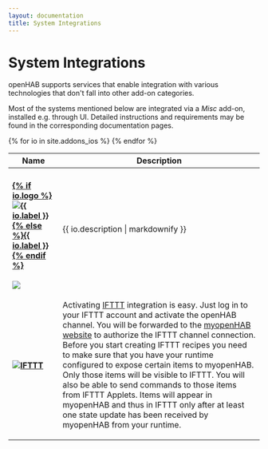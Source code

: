 ```yaml
---
layout: documentation
title: System Integrations
---
```


# System Integrations

openHAB supports services that enable integration with various technologies that don't fall into other add-on categories.

Most of the systems mentioned below are integrated via a *Misc* add-on, installed e.g. through UI.
Detailed instructions and requirements may be found in the corresponding documentation pages.

<!-- selection not needed for now table id="ios-select" class="striped">
  <tbody>
    <tr>
      <td width="20%">
        <p>
          <input type="checkbox" class="filled-in" id="manual-checkbox" />
          <label for="manual-checkbox"><img src="{{base}}/images/tag-install-manual.svg"></label>
        </p>
      </td>
      <td>
        <p>
        Some openHAB 1 service modules have not yet completed validation for inclusion in the distribution; however, they may indeed work properly under openHAB 2.
        All openHAB 1 addons can be downloaded in a <a href="https://bintray.com/openhab/mvn/download_file?file_path=org%2Fopenhab%2Fdistro%2Fopenhab%2F1.9.0%2Fopenhab-1.9.0-addons.zip">zip file</a>.
        We need your help testing them so that they may be easily installed in a future distribution.
        Please see the <a href="{{base}}/developers/development/compatibilitylayer.html#how-to-use-openhab-1x-add-ons-that-are-not-part-of-the-distribution">compatibility layer documentation</a> and
        also search the <a href="https://community.openhab.org">openHAB community forum</a> for the latest information and steps for manual installation.
        </p>
      </td>
    </tr>
  </tbody>
</table -->

<table id="ios-overview" class="bordered addon-table">
  <thead>
    <tr>
      <th data-field="label" width="20%">Name</th>
      <th data-field="description">Description</th>
    </tr>
  </thead>
  <tbody>
    {% for io in site.addons_ios %}
    <!-- <tr class="install-{{io.install}} since-{{io.since}}"> -->
    <tr>
      <td>
        <h4><a href="{{base}}{{io.url}}">{% if io.logo %}<img class="logo" src="{{base}}/{{io.logo}}" title="{{ io.label }}" alt="{{ io.label }}" />{% else %}{{ io.label }}{% endif %}</a></h4>
        <img src="{{base}}/images/tag-install-{{io.install}}.svg">
      </td>
      <td>{{ io.description | markdownify }}</td>
    </tr>
    {% endfor %}
    <tr>
      <td>
        <h4><a href="https://www.myopenhab.org/" target="_blank"><img class="logo" src="{{base}}/images/addons/ifttt.png" title="IFTTT" alt="IFTTT" /></a></h4>
      </td>
      <td>
        <p>
        Activating <a href="https://ifttt.com" target="_blank">IFTTT</a> integration is easy.
        Just log in to your IFTTT account and activate the openHAB channel.
        You will be forwarded to the <a href="https://www.myopenhab.org/" target="_blank">myopenHAB website</a> to authorize the IFTTT channel connection.
        Before you start creating IFTTT recipes you need to make sure that you have your runtime configured to expose certain items to myopenHAB.
        Only those items will be visible to IFTTT.
        You will also be able to send commands to those items from IFTTT Applets.
        Items will appear in myopenHAB and thus in IFTTT only after at least one state update has been received by myopenHAB from your runtime.
        </p>
      </td>
    </tr>
 </tbody>
</table>

